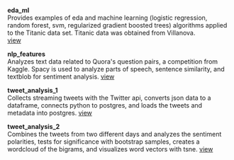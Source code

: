 **eda_ml**  
Provides examples of eda and machine learning (logistic regression, random forest, svm, regularized gradient boosted trees)  algorithms applied to the Titanic data set. Titanic data was obtained from Villanova.  
[view](https://nbviewer.jupyter.org/github/eddiepyang/portfolio/blob/master/eda_ml.ipynb)

**nlp_features**  
Analyzes text data related to Quora's question pairs, a competition from Kaggle. Spacy is used to analyze parts of speech, sentence similarity, and textblob for sentiment analysis.
[view](https://nbviewer.jupyter.org/github/eddiepyang/portfolio/blob/master/nlp_features.ipynb)

**tweet_analysis_1**  
Collects streaming tweets with the Twitter api, converts json data to a dataframe, connects python to postgres, and loads the tweets and metadata into postgres.
[view](https://nbviewer.jupyter.org/github/eddiepyang/portfolio/blob/master/tweet_analysis_1.ipynb)

**tweet_analysis_2**   
Combines the tweets from two different days and analyzes the sentiment polarities, tests for significance with bootstrap samples, creates a wordcloud of the bigrams, and visualizes word vectors with tsne.
[view](https://nbviewer.jupyter.org/github/eddiepyang/portfolio/blob/master/tweet_analysis_2.ipynb)
